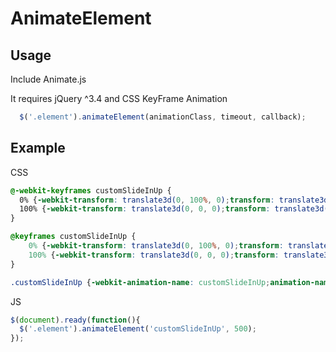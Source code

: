 # AnimateElement

## Usage

Include Animate.js

It requires jQuery ^3.4 and CSS KeyFrame Animation
```javascript
  $('.element').animateElement(animationClass, timeout, callback);
```

## Example

CSS
```CSS
@-webkit-keyframes customSlideInUp {
  0% {-webkit-transform: translate3d(0, 100%, 0);transform: translate3d(0, 100%, 0);opacity: 0;}
  100% {-webkit-transform: translate3d(0, 0, 0);transform: translate3d(0, 0, 0);opacity: 1; }
}

@keyframes customSlideInUp {
    0% {-webkit-transform: translate3d(0, 100%, 0);transform: translate3d(0, 100%, 0);opacity: 0;}
    100% {-webkit-transform: translate3d(0, 0, 0);transform: translate3d(0, 0, 0);opacity: 1;}
}

.customSlideInUp {-webkit-animation-name: customSlideInUp;animation-name: customSlideInUp;}
```

JS
```javascript
$(document).ready(function(){
  $('.element').animateElement('customSlideInUp', 500);
});
```
